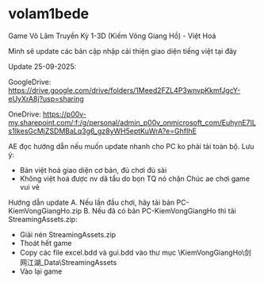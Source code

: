 # volam1bede
Game Võ Lâm Truyền Kỳ 1-3D (Kiếm Võng Giang Hồ) - Việt Hoá

Mình sẽ update các bản cập nhập cải thiện giao diện tiếng việt tại đây


Update 25-09-2025:

GoogleDrive: https://drive.google.com/drive/folders/1Meed2FZL4P3wnvpKkmfJgcY-eUyXrA8j?usp=sharing

OneDrive: https://p00v-my.sharepoint.com/:f:/g/personal/admin_p00v_onmicrosoft_com/EuhynE7ILs1IkesGcMjZSDMBaLq3g6_gz8yWH5eptKuWrA?e=GhfIhE

AE đọc hướng dẫn nếu muốn update nhanh cho PC ko phải tải toàn bộ.
Lưu ý:
- Bản việt hoá giao diện cơ bản, đủ chơi đủ sài
- Không việt hoá được nv dã tẩu do bọn TQ nó chặn
Chúc ae chơi game vui vẻ

Hướng dẫn update
A. Nếu lần đầu chơi, hãy tải bản PC-KiemVongGiangHo.zip
B. Nếu đã có bản PC-KiemVongGiangHo thì tải StreamingAssets.zip:
- Giải nén StreamingAssets.zip
- Thoát hết game
- Copy các file excel.bdd và gui.bdd vào thư mục \KiemVongGiangHo\剑网江湖_Data\StreamingAssets
- Vào lại game


